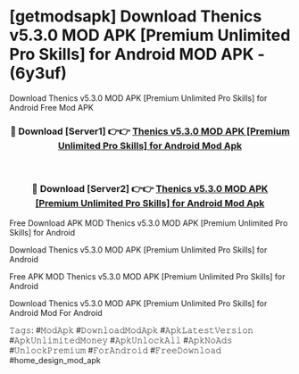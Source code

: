 # [getmodsapk] Download Thenics v5.3.0 MOD APK [Premium Unlimited Pro Skills] for Android MOD APK - (6y3uf)
Download Thenics v5.3.0 MOD APK [Premium Unlimited Pro Skills] for Android Free Mod APK

<div align="center">
<h3>🔴 Download [Server1] 👉👉 <a href="https://apk-comot.site?title=Thenics_v5.3.0_MOD_APK_[Premium_Unlimited_Pro_Skills]_for_Android">Thenics v5.3.0 MOD APK [Premium Unlimited Pro Skills] for Android Mod Apk</a></h3><br>

<h3>🔴 Download [Server2] 👉👉 <a href="https://apk-comot.site?title=Thenics_v5.3.0_MOD_APK_[Premium_Unlimited_Pro_Skills]_for_Android">Thenics v5.3.0 MOD APK [Premium Unlimited Pro Skills] for Android Mod Apk</a></h3>
</div>


Free Download APK MOD Thenics v5.3.0 MOD APK [Premium Unlimited Pro Skills] for Android

Download Thenics v5.3.0 MOD APK [Premium Unlimited Pro Skills] for Android 

Free APK MOD Thenics v5.3.0 MOD APK [Premium Unlimited Pro Skills] for Android 

Download Thenics v5.3.0 MOD APK [Premium Unlimited Pro Skills] for Android Mod For Android

𝚃𝚊𝚐𝚜: #𝙼𝚘𝚍𝙰𝚙𝚔 #𝙳𝚘𝚠𝚗𝚕𝚘𝚊𝚍𝙼𝚘𝚍𝙰𝚙𝚔 #𝙰𝚙𝚔𝙻𝚊𝚝𝚎𝚜𝚝𝚅𝚎𝚛𝚜𝚒𝚘𝚗 #𝙰𝚙𝚔𝚄𝚗𝚕𝚒𝚖𝚒𝚝𝚎𝚍𝙼𝚘𝚗𝚎𝚢 #𝙰𝚙𝚔𝚄𝚗𝚕𝚘𝚌𝚔𝙰𝚕𝚕 #𝙰𝚙𝚔𝙽𝚘𝙰𝚍𝚜 #𝚄𝚗𝚕𝚘𝚌𝚔𝙿𝚛𝚎𝚖𝚒𝚞𝚖 #𝙵𝚘𝚛𝙰𝚗𝚍𝚛𝚘𝚒𝚍 #𝙵𝚛𝚎𝚎𝙳𝚘𝚠𝚗𝚕𝚘𝚊𝚍 #home_design_mod_apk